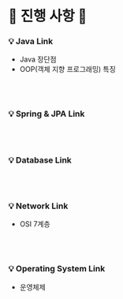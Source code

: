 # 🌈 진행 사항 🍊

### 💡 Java Link
- Java 장단점
- OOP(객체 지향 프로그래밍) 특징

<br><br>
### 💡 Spring & JPA Link

<br><br>
### 💡 Database Link

<br><br>
### 💡 Network Link
- OSI 7계층

<br><br>
### 💡 Operating System Link
- 운영체제
